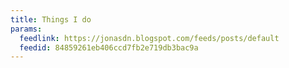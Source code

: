 ```yaml
---
title: Things I do
params:
  feedlink: https://jonasdn.blogspot.com/feeds/posts/default
  feedid: 84859261eb406ccd7fb2e719db3bac9a
---
```

